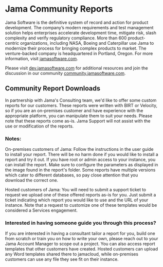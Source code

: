 ﻿# Jama Community Reports

Jama Software is the definitive system of record and action for product development. The company’s modern requirements and test management solution helps enterprises accelerate development time, mitigate risk, slash complexity and verify regulatory compliance. More than 600 product-centric organizations, including NASA, Boeing and Caterpillar use Jama to modernize their process for bringing complex products to market. The venture-backed company is headquartered in Portland, Oregon. For more information, visit [jamasoftware.com](http://jamasoftware.com).

Please visit [dev.jamasoftware.com](http://dev.jamasoftware.com) for additional resources and join the discussion in our community [community.jamasoftware.com](http://community.jamasoftware.com).

## Community Report Downloads
In partnership with Jama's Consulting team, we'd like to offer some custom reports for our customers. These reports were written with BIRT or Velocity, so if you are an on-premises customer and have experience with the appropriate platform, you can manipulate them to suit your needs. Please note that these reports come as-is. Jama Support will not assist with the use or modification of the reports.
 
### Notes:
On-premises customers of Jama: Follow the instructions in the user guide to install your report. There will be no harm done if you would like to install a report and try it out. If you have root or admin access to your instance, you can install the report. Make sure to configure the parameters as displayed in the image found in the report's folder. Some reports have multiple versions which cater to different databases, so pay close attention that you download the correct one.
 
Hosted customers of Jama: You will need to submit a support ticket to request we upload one of these offered reports as-is for you. Just submit a ticket indicating which report you would like to use and the URL of your instance. Note that a request to customize one of these templates would be considered a Services engagement. 

### Interested in having someone guide you through this process?
If you are interested in having a consultant tailor a report for you, build one from scratch or train you on how to write your own, please reach out to your Jama Account Manager to scope out a project. You can also access report templates that other customers have created. Hosted customers can upload any Word templates shared there to jamacloud, while on-premises customers can use any file they see fit on their instance. 


